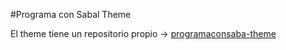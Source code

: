 #Programa con Sabal Theme

El theme tiene un repositorio propio -> [programaconsaba-theme](https://github.com/jasabalete/programaconsaba-theme)